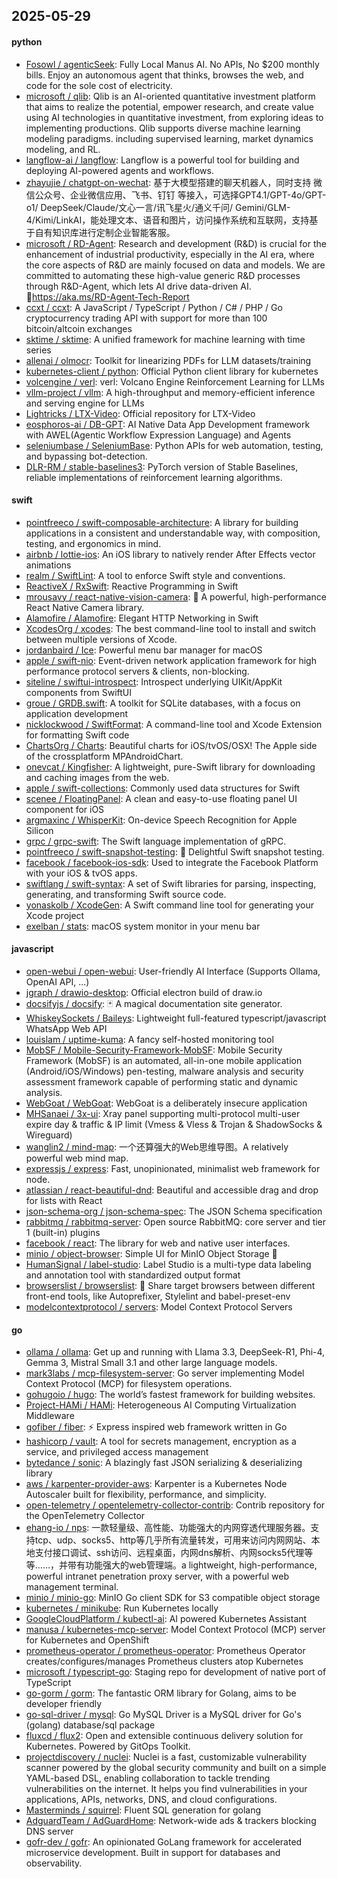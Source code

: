 ## 2025-05-29

#### python
* [Fosowl / agenticSeek](https://github.com/Fosowl/agenticSeek): Fully Local Manus AI. No APIs, No $200 monthly bills. Enjoy an autonomous agent that thinks, browses the web, and code for the sole cost of electricity.
* [microsoft / qlib](https://github.com/microsoft/qlib): Qlib is an AI-oriented quantitative investment platform that aims to realize the potential, empower research, and create value using AI technologies in quantitative investment, from exploring ideas to implementing productions. Qlib supports diverse machine learning modeling paradigms. including supervised learning, market dynamics modeling, and RL.
* [langflow-ai / langflow](https://github.com/langflow-ai/langflow): Langflow is a powerful tool for building and deploying AI-powered agents and workflows.
* [zhayujie / chatgpt-on-wechat](https://github.com/zhayujie/chatgpt-on-wechat): 基于大模型搭建的聊天机器人，同时支持 微信公众号、企业微信应用、飞书、钉钉 等接入，可选择GPT4.1/GPT-4o/GPT-o1/ DeepSeek/Claude/文心一言/讯飞星火/通义千问/ Gemini/GLM-4/Kimi/LinkAI，能处理文本、语音和图片，访问操作系统和互联网，支持基于自有知识库进行定制企业智能客服。
* [microsoft / RD-Agent](https://github.com/microsoft/RD-Agent): Research and development (R&D) is crucial for the enhancement of industrial productivity, especially in the AI era, where the core aspects of R&D are mainly focused on data and models. We are committed to automating these high-value generic R&D processes through R&D-Agent, which lets AI drive data-driven AI. 🔗https://aka.ms/RD-Agent-Tech-Report
* [ccxt / ccxt](https://github.com/ccxt/ccxt): A JavaScript / TypeScript / Python / C# / PHP / Go cryptocurrency trading API with support for more than 100 bitcoin/altcoin exchanges
* [sktime / sktime](https://github.com/sktime/sktime): A unified framework for machine learning with time series
* [allenai / olmocr](https://github.com/allenai/olmocr): Toolkit for linearizing PDFs for LLM datasets/training
* [kubernetes-client / python](https://github.com/kubernetes-client/python): Official Python client library for kubernetes
* [volcengine / verl](https://github.com/volcengine/verl): verl: Volcano Engine Reinforcement Learning for LLMs
* [vllm-project / vllm](https://github.com/vllm-project/vllm): A high-throughput and memory-efficient inference and serving engine for LLMs
* [Lightricks / LTX-Video](https://github.com/Lightricks/LTX-Video): Official repository for LTX-Video
* [eosphoros-ai / DB-GPT](https://github.com/eosphoros-ai/DB-GPT): AI Native Data App Development framework with AWEL(Agentic Workflow Expression Language) and Agents
* [seleniumbase / SeleniumBase](https://github.com/seleniumbase/SeleniumBase): Python APIs for web automation, testing, and bypassing bot-detection.
* [DLR-RM / stable-baselines3](https://github.com/DLR-RM/stable-baselines3): PyTorch version of Stable Baselines, reliable implementations of reinforcement learning algorithms.

#### swift
* [pointfreeco / swift-composable-architecture](https://github.com/pointfreeco/swift-composable-architecture): A library for building applications in a consistent and understandable way, with composition, testing, and ergonomics in mind.
* [airbnb / lottie-ios](https://github.com/airbnb/lottie-ios): An iOS library to natively render After Effects vector animations
* [realm / SwiftLint](https://github.com/realm/SwiftLint): A tool to enforce Swift style and conventions.
* [ReactiveX / RxSwift](https://github.com/ReactiveX/RxSwift): Reactive Programming in Swift
* [mrousavy / react-native-vision-camera](https://github.com/mrousavy/react-native-vision-camera): 📸 A powerful, high-performance React Native Camera library.
* [Alamofire / Alamofire](https://github.com/Alamofire/Alamofire): Elegant HTTP Networking in Swift
* [XcodesOrg / xcodes](https://github.com/XcodesOrg/xcodes): The best command-line tool to install and switch between multiple versions of Xcode.
* [jordanbaird / Ice](https://github.com/jordanbaird/Ice): Powerful menu bar manager for macOS
* [apple / swift-nio](https://github.com/apple/swift-nio): Event-driven network application framework for high performance protocol servers & clients, non-blocking.
* [siteline / swiftui-introspect](https://github.com/siteline/swiftui-introspect): Introspect underlying UIKit/AppKit components from SwiftUI
* [groue / GRDB.swift](https://github.com/groue/GRDB.swift): A toolkit for SQLite databases, with a focus on application development
* [nicklockwood / SwiftFormat](https://github.com/nicklockwood/SwiftFormat): A command-line tool and Xcode Extension for formatting Swift code
* [ChartsOrg / Charts](https://github.com/ChartsOrg/Charts): Beautiful charts for iOS/tvOS/OSX! The Apple side of the crossplatform MPAndroidChart.
* [onevcat / Kingfisher](https://github.com/onevcat/Kingfisher): A lightweight, pure-Swift library for downloading and caching images from the web.
* [apple / swift-collections](https://github.com/apple/swift-collections): Commonly used data structures for Swift
* [scenee / FloatingPanel](https://github.com/scenee/FloatingPanel): A clean and easy-to-use floating panel UI component for iOS
* [argmaxinc / WhisperKit](https://github.com/argmaxinc/WhisperKit): On-device Speech Recognition for Apple Silicon
* [grpc / grpc-swift](https://github.com/grpc/grpc-swift): The Swift language implementation of gRPC.
* [pointfreeco / swift-snapshot-testing](https://github.com/pointfreeco/swift-snapshot-testing): 📸 Delightful Swift snapshot testing.
* [facebook / facebook-ios-sdk](https://github.com/facebook/facebook-ios-sdk): Used to integrate the Facebook Platform with your iOS & tvOS apps.
* [swiftlang / swift-syntax](https://github.com/swiftlang/swift-syntax): A set of Swift libraries for parsing, inspecting, generating, and transforming Swift source code.
* [yonaskolb / XcodeGen](https://github.com/yonaskolb/XcodeGen): A Swift command line tool for generating your Xcode project
* [exelban / stats](https://github.com/exelban/stats): macOS system monitor in your menu bar

#### javascript
* [open-webui / open-webui](https://github.com/open-webui/open-webui): User-friendly AI Interface (Supports Ollama, OpenAI API, ...)
* [jgraph / drawio-desktop](https://github.com/jgraph/drawio-desktop): Official electron build of draw.io
* [docsifyjs / docsify](https://github.com/docsifyjs/docsify): 🃏 A magical documentation site generator.
* [WhiskeySockets / Baileys](https://github.com/WhiskeySockets/Baileys): Lightweight full-featured typescript/javascript WhatsApp Web API
* [louislam / uptime-kuma](https://github.com/louislam/uptime-kuma): A fancy self-hosted monitoring tool
* [MobSF / Mobile-Security-Framework-MobSF](https://github.com/MobSF/Mobile-Security-Framework-MobSF): Mobile Security Framework (MobSF) is an automated, all-in-one mobile application (Android/iOS/Windows) pen-testing, malware analysis and security assessment framework capable of performing static and dynamic analysis.
* [WebGoat / WebGoat](https://github.com/WebGoat/WebGoat): WebGoat is a deliberately insecure application
* [MHSanaei / 3x-ui](https://github.com/MHSanaei/3x-ui): Xray panel supporting multi-protocol multi-user expire day & traffic & IP limit (Vmess & Vless & Trojan & ShadowSocks & Wireguard)
* [wanglin2 / mind-map](https://github.com/wanglin2/mind-map): 一个还算强大的Web思维导图。A relatively powerful web mind map.
* [expressjs / express](https://github.com/expressjs/express): Fast, unopinionated, minimalist web framework for node.
* [atlassian / react-beautiful-dnd](https://github.com/atlassian/react-beautiful-dnd): Beautiful and accessible drag and drop for lists with React
* [json-schema-org / json-schema-spec](https://github.com/json-schema-org/json-schema-spec): The JSON Schema specification
* [rabbitmq / rabbitmq-server](https://github.com/rabbitmq/rabbitmq-server): Open source RabbitMQ: core server and tier 1 (built-in) plugins
* [facebook / react](https://github.com/facebook/react): The library for web and native user interfaces.
* [minio / object-browser](https://github.com/minio/object-browser): Simple UI for MinIO Object Storage 🧮
* [HumanSignal / label-studio](https://github.com/HumanSignal/label-studio): Label Studio is a multi-type data labeling and annotation tool with standardized output format
* [browserslist / browserslist](https://github.com/browserslist/browserslist): 🦔 Share target browsers between different front-end tools, like Autoprefixer, Stylelint and babel-preset-env
* [modelcontextprotocol / servers](https://github.com/modelcontextprotocol/servers): Model Context Protocol Servers

#### go
* [ollama / ollama](https://github.com/ollama/ollama): Get up and running with Llama 3.3, DeepSeek-R1, Phi-4, Gemma 3, Mistral Small 3.1 and other large language models.
* [mark3labs / mcp-filesystem-server](https://github.com/mark3labs/mcp-filesystem-server): Go server implementing Model Context Protocol (MCP) for filesystem operations.
* [gohugoio / hugo](https://github.com/gohugoio/hugo): The world’s fastest framework for building websites.
* [Project-HAMi / HAMi](https://github.com/Project-HAMi/HAMi): Heterogeneous AI Computing Virtualization Middleware
* [gofiber / fiber](https://github.com/gofiber/fiber): ⚡️ Express inspired web framework written in Go
* [hashicorp / vault](https://github.com/hashicorp/vault): A tool for secrets management, encryption as a service, and privileged access management
* [bytedance / sonic](https://github.com/bytedance/sonic): A blazingly fast JSON serializing & deserializing library
* [aws / karpenter-provider-aws](https://github.com/aws/karpenter-provider-aws): Karpenter is a Kubernetes Node Autoscaler built for flexibility, performance, and simplicity.
* [open-telemetry / opentelemetry-collector-contrib](https://github.com/open-telemetry/opentelemetry-collector-contrib): Contrib repository for the OpenTelemetry Collector
* [ehang-io / nps](https://github.com/ehang-io/nps): 一款轻量级、高性能、功能强大的内网穿透代理服务器。支持tcp、udp、socks5、http等几乎所有流量转发，可用来访问内网网站、本地支付接口调试、ssh访问、远程桌面，内网dns解析、内网socks5代理等等……，并带有功能强大的web管理端。a lightweight, high-performance, powerful intranet penetration proxy server, with a powerful web management terminal.
* [minio / minio-go](https://github.com/minio/minio-go): MinIO Go client SDK for S3 compatible object storage
* [kubernetes / minikube](https://github.com/kubernetes/minikube): Run Kubernetes locally
* [GoogleCloudPlatform / kubectl-ai](https://github.com/GoogleCloudPlatform/kubectl-ai): AI powered Kubernetes Assistant
* [manusa / kubernetes-mcp-server](https://github.com/manusa/kubernetes-mcp-server): Model Context Protocol (MCP) server for Kubernetes and OpenShift
* [prometheus-operator / prometheus-operator](https://github.com/prometheus-operator/prometheus-operator): Prometheus Operator creates/configures/manages Prometheus clusters atop Kubernetes
* [microsoft / typescript-go](https://github.com/microsoft/typescript-go): Staging repo for development of native port of TypeScript
* [go-gorm / gorm](https://github.com/go-gorm/gorm): The fantastic ORM library for Golang, aims to be developer friendly
* [go-sql-driver / mysql](https://github.com/go-sql-driver/mysql): Go MySQL Driver is a MySQL driver for Go's (golang) database/sql package
* [fluxcd / flux2](https://github.com/fluxcd/flux2): Open and extensible continuous delivery solution for Kubernetes. Powered by GitOps Toolkit.
* [projectdiscovery / nuclei](https://github.com/projectdiscovery/nuclei): Nuclei is a fast, customizable vulnerability scanner powered by the global security community and built on a simple YAML-based DSL, enabling collaboration to tackle trending vulnerabilities on the internet. It helps you find vulnerabilities in your applications, APIs, networks, DNS, and cloud configurations.
* [Masterminds / squirrel](https://github.com/Masterminds/squirrel): Fluent SQL generation for golang
* [AdguardTeam / AdGuardHome](https://github.com/AdguardTeam/AdGuardHome): Network-wide ads & trackers blocking DNS server
* [gofr-dev / gofr](https://github.com/gofr-dev/gofr): An opinionated GoLang framework for accelerated microservice development. Built in support for databases and observability.
